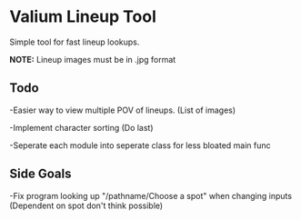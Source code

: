 # Valium Lineup Tool
Simple tool for fast lineup lookups. 

**NOTE:** Lineup images must be in .jpg format

## Todo
-Easier way to view multiple POV of lineups. (List of images)

-Implement character sorting (Do last)

-Seperate each module into seperate class for less bloated main func

## Side Goals
-Fix program looking up "/pathname/Choose a spot" when changing inputs (Dependent on spot don't think possible)
